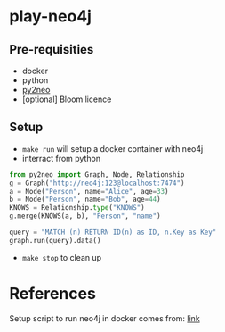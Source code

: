 # play-neo4j

## Pre-requisities
- docker
- python
- [py2neo](https://py2neo.org/2021.0/)
- [optional] Bloom licence

## Setup

- `make run` will setup a docker container with neo4j
- interract from python
```python
from py2neo import Graph, Node, Relationship
g = Graph("http://neo4j:123@localhost:7474")
a = Node("Person", name="Alice", age=33)
b = Node("Person", name="Bob", age=44)
KNOWS = Relationship.type("KNOWS")
g.merge(KNOWS(a, b), "Person", "name")

query = "MATCH (n) RETURN ID(n) as ID, n.Key as Key"
graph.run(query).data()
```
- `make stop` to clean up
# References

Setup script to run neo4j in docker comes from: [link](https://gist.github.com/sarmbruster/883e405cf8db04c9a3179d5dc9f300b3)

